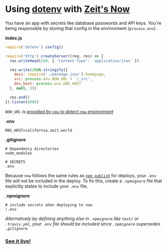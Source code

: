 # Using [dotenv](https://github.com/motdotla/dotenv) with [Zeit's Now](https://zeit.co/now)

You have an app with secrets like database passwords and API keys. You're being responsible by storing that config in the environment (`process.env`).

**index.js**

```js
require('dotenv').config()

require('http').createServer((req, res) => {
  res.writeHead(200, { 'Content-Type': 'application/json' })

  res.write(JSON.stringify({
    docs: require('./package.json').homepage,
    src: process.env.NOW_URL + '/_src',
    dns_host: process.env.DNS_HOST
  }, null, 2))

  res.end()
}).listen(8000)
```

*`NOW_URL` is [provided by `now` to detect `now` environment](https://zeit.co/now#how-does-my-app-detect-now)*

**.env**

```
DNS_HOST=california.zeit.world
```

**.gitignore**

```
# Dependency directories
node_modules

# SECRETS
.env
```

Because `now` follows the same rules as [`npm publish`](https://docs.npmjs.com/cli/publish) for deploys, your `.env` file will not be included in the deploy. To fix this, create a `.npmignore` file that explicitly states to include your `.env` file.

**.npmignore**

```
# include secrets when deploying to now
!.env
```

*Alternatively by defining anything else in `.npmignore` like `test/` or `.travis.yml`, your `.env` file should be included since `.npmignore` supersedes `.gitignore`*

### [See it live!](https://example-zeit-now-dotenv-wlrzwttedq.now.sh/)
